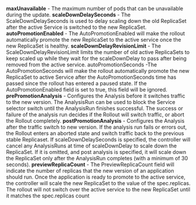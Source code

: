 **maxUnavailable** - The maximum number of pods that can be unavailable during the update.
**scaleDownDelaySeconds** - The ScaleDownDelaySeconds is used to delay scaling down the old ReplicaSet after the active Service is switched to the new ReplicaSet.
**autoPromotionEnabled** - The AutoPromotionEnabled will make the rollout automatically promote the new ReplicaSet to the active service once the new ReplicaSet is healthy.
**scaleDownDelayRevisionLimit** - The ScaleDownDelayRevisionLimit limits the number of old active ReplicaSets to keep scaled up while they wait for the scaleDownDelay to pass after being removed from the active service.
autoPromotionSeconds -The AutoPromotionSeconds will make the rollout automatically promote the new ReplicaSet to active Service after the AutoPromotionSeconds time has passed since the rollout has entered a paused state. If the AutoPromotionEnabled field is set to true, this field will be ignored.
**prePromotionAnalysis** - Configures the Analysis before it switches traffic to the new version. The AnalysisRun can be used to block the Service selector switch until the AnalysisRun finishes successful. The success or failure of the analysis run decides if the Rollout will switch traffic, or abort the Rollout completely.
**postPromotionAnalysis** - Configures the Analysis after the traffic switch to new version. If the analysis run fails or errors out, the Rollout enters an aborted state and switch traffic back to the previous stable Replicaset. If scaleDownDelaySeconds is specified, the controller will cancel any AnalysisRuns at time of scaleDownDelay to scale down the ReplicaSet. If it is omitted, and post analysis is specified, it will scale down the ReplicaSet only after the AnalysisRun completes (with a minimum of 30 seconds).
**previewReplicaCount** - The PreviewReplicaCount field will indicate the number of replicas that the new version of an application should run. Once the application is ready to promote to the active service, the controller will scale the new ReplicaSet to the value of the spec.replicas. The rollout will not switch over the active service to the new ReplicaSet until it matches the spec.replicas count
